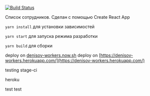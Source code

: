 [![Build Status](https://travis-ci.org/c1n1k/workers.svg?branch=deploy)](https://travis-ci.org/c1n1k/workers)

Список сотрудников. Сделан с помощью Create React App

`yarn install` для установки зависимостей

`yarn start` для запуска режима разработки

`yarn build` для сборки

deploy on [denisov-workers.now.sh](https://denisov-workers.now.sh/)
deploy on [https://denisov-workers.herokuapp.com/](https://denisov-workers.herokuapp.com/)

testing stage-ci

heroku

test test
